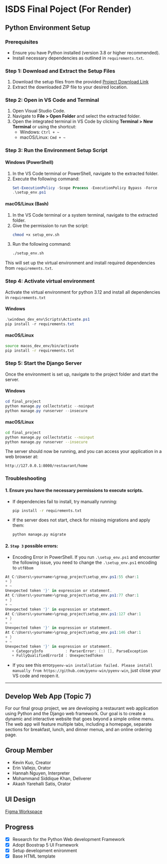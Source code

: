 # ISDS Final Poject (For Render)

## Python Environment Setup

### Prerequisites

- Ensure you have Python installed (version 3.8 or higher recommended).
- Install necessary dependencies as outlined in `requirements.txt`.

### Step 1: Download and Extract the Setup Files

1. Download the setup files from the provided
   [Project Download Link](https://www.dropbox.com/home/Yin-Bo%20Kuo/2025%20Spring/ISDS%20558%20Advance%20Software%20Development%20Web%20Application/group%207%20final%20project/Source%20Code)
2. Extract the downloaded ZIP file to your desired location.

### Step 2: Open in VS Code and Terminal

1. Open Visual Studio Code.
2. Navigate to **File > Open Folder** and select the extracted folder.
3. Open the integrated terminal in VS Code by clicking **Terminal > New Terminal** or using the shortcut:
   - Windows: `Ctrl + ~`
   - macOS/Linux: `Cmd + ~`

### Step 3: Run the Environment Setup Script

#### Windows (PowerShell)

1. In the VS Code terminal or PowerShell, navigate to the extracted folder.
2. Execute the following command:
   ```powershell
   Set-ExecutionPolicy -Scope Process -ExecutionPolicy Bypass -Force
   .\setup_env.ps1
   ```

#### macOS/Linux (Bash)

1. In the VS Code terminal or a system terminal, navigate to the extracted folder.
2. Give the permission to run the script:
   ```bash
   chmod +x setup_env.sh
   ```
3. Run the following command:
   ```bash
   ./setup_env.sh
   ```

This will set up the virtual environment and install required dependencies from `requirements.txt`.

### Step 4: Activate virtual environment

Activate the virtual environment for python 3.12 and install all dependencies in `requirements.txt`

#### Windows

```powershell
.\windows_dev_env\Scripts\Activate.ps1
pip install -r requirements.txt
```

#### macOS/Linux

```bash
source macos_dev_env/bin/activate
pip install -r requirements.txt
```

### Step 5: Start the Django Server

Once the environment is set up, navigate to the project folder and start the server.

#### Windows

```powershell
cd final_project
python manage.py collectstatic --noinput
python manage.py runserver --insecure
```

#### macOS/Linux

```bash
cd final_project
python manage.py collectstatic --noinput
python manage.py runserver --insecure
```

The server should now be running, and you can access your application in a web browser at:

```
http://127.0.0.1:8000/restaurant/home
```

### Troubleshooting

#### 1. Ensure you have the necessary permissions to execute scripts.

- If dependencies fail to install, try manually running:
  ```bash
  pip install -r requirements.txt
  ```
- If the server does not start, check for missing migrations and apply them:
  ```bash
  python manage.py migrate
  ```

#### 2. `Step 3` possible errors:

- Encoding Error in PowerShell. If you run `.\setup_env.ps1` and encounter the following issue, you need to change the `.\setup_env.ps1` encoding to `utf8bom`

```powershell
At C:\Users\<yourname>\group_project\setup_env.ps1:55 char:1
+ }
+ ~
Unexpected token '}' in expression or statement.
At C:\Users\<yourname>\group_project\setup_env.ps1:77 char:1
+ }
+ ~
Unexpected token '}' in expression or statement.
At C:\Users\<yourname>\group_project\setup_env.ps1:127 char:1
+ }
+ ~
Unexpected token '}' in expression or statement.
At C:\Users\<yourname>\group_project\setup_env.ps1:146 char:1
+ }
+ ~
Unexpected token '}' in expression or statement.
   + CategoryInfo          : ParserError: (:) [], ParseException
   + FullyQualifiedErrorId : UnexpectedToken

```

- If you see this error`pyenv-win installation failed. Please install manually from https://github.com/pyenv-win/pyenv-win`, just close your VS code and reopen it.

---

## Develop Web App (Topic 7)

For our final group project, we are developing a restaurant web
application using Python and the Django web framework. Our goal is to
create a dynamic and interactive website that goes beyond a simple
online menu. The web app will feature multiple tabs, including a
homepage, separate sections for breakfast, lunch, and dinner menus,
and an online ordering page.

## Group Member

- Kevin Kuo, Creator
- Erin Vallejo, Orator
- Hannah Nguyen, Interpreter
- Mohammand Siddique Khan, Deliverer
- Akash Yarehalli Satis, Orator

## UI Design

[Figma Workspace](https://www.figma.com/design/576Wocaf7E4dsJbYljJaso/Restaurant-Web-App?node-id=0-1&t=nmuGb90mpe9oR6oa-1)

## Progress

- [x] Research for the Python Web development Framework
- [x] Adopt Boostrap 5 UI Framework
- [x] Setup development enironment
- [x] Base HTML template
